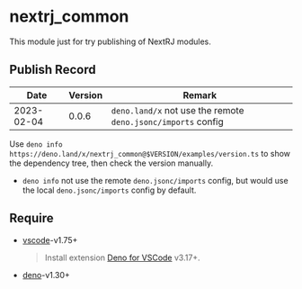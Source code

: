 # nextrj_common

This module just for try publishing of NextRJ modules.

## Publish Record

| Date       | Version | Remark                                                       |
| ---------- | ------- | ------------------------------------------------------------ |
| 2023-02-04 | 0.0.6   | `deno.land/x` not use the remote `deno.jsonc/imports` config |

Use `deno info https://deno.land/x/nextrj_common@$VERSION/examples/version.ts` to show the dependency tree, then check
the version manually.

- `deno info` not use the remote `deno.jsonc/imports` config, but would use the local `deno.jsonc/imports` config by
  default.

## Require

- [vscode]-v1.75+
  > Install extension [Deno for VSCode] v3.17+.
- [deno]-v1.30+

[deno]: https://deno.land
[Deno for VSCode]: https://github.com/denoland/vscode_deno
[vscode]: https://code.visualstudio.com
